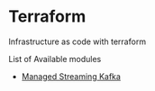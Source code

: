 # Terraform
Infrastructure as code with terraform

List of Available modules

* [Managed Streaming Kafka](modules/msk/README.md)